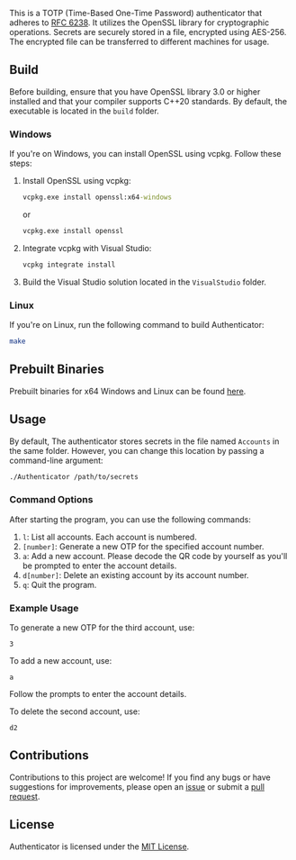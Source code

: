 This is a TOTP (Time-Based One-Time Password) authenticator that adheres to [RFC 6238](https://datatracker.ietf.org/doc/html/rfc6238 "RFC 6238"). It utilizes the OpenSSL library for cryptographic operations. Secrets are securely stored in a file, encrypted using AES-256. The encrypted file can be transferred to different machines for usage.

## Build

Before building, ensure that you have OpenSSL library 3.0 or higher installed and that your compiler supports C++20 standards. By default, the executable is located in the `build` folder.

### Windows

If you're on Windows, you can install OpenSSL using vcpkg. Follow these steps:

1. Install OpenSSL using vcpkg:
   ```bat
   vcpkg.exe install openssl:x64-windows
   ```
   or
   ```bat
   vcpkg.exe install openssl
   ```

2. Integrate vcpkg with Visual Studio:
   ```bat
   vcpkg integrate install
   ```

3. Build the Visual Studio solution located in the `VisualStudio` folder.

### Linux

If you're on Linux, run the following command to build Authenticator:
```sh
make
```

## Prebuilt Binaries

Prebuilt binaries for x64 Windows and Linux can be found [here](https://github.com/pi-314159/Authenticator/releases "prebuilt binaries").

## Usage

By default, The authenticator stores secrets in the file named `Accounts` in the same folder. However, you can change this location by passing a command-line argument:
```sh
./Authenticator /path/to/secrets
```

### Command Options

After starting the program, you can use the following commands:

1. `l`: List all accounts. Each account is numbered.
2. `[number]`: Generate a new OTP for the specified account number.
3. `a`: Add a new account. Please decode the QR code by yourself as you'll be prompted to enter the account details.
4. `d[number]`: Delete an existing account by its account number.
5. `q`: Quit the program.

### Example Usage

To generate a new OTP for the third account, use:
```
3
```

To add a new account, use:
```
a
```

Follow the prompts to enter the account details.

To delete the second account, use:
```
d2
```

## Contributions

Contributions to this project are welcome! If you find any bugs or have suggestions for improvements, please open an [issue](https://github.com/pi-314159/Authenticator/issues "issue") or submit a [pull request](https://github.com/pi-314159/Authenticator/pulls "pull request").

## License

Authenticator is licensed under the [MIT License](https://github.com/pi-314159/Authenticator/blob/main/LICENSE "MIT License").